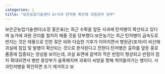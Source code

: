 ```yaml
---
categories: j
title: "보은농업기술센터 br사과 탄저병 확산에 과원관리 당부"
---
```

보은군농업기술센터(소장 홍은표)는 최근 수확을 앞둔 사과에 탄저병이 확산되고 있다며 농가에 과원 관리를 철저히 해줄 것을 당부했다.보은농기는 최근 탄저병이 급속도로 번지는 것은 태풍으로 인한 잦은 비와 다습한 기후가 이어지면서 병원균(포자)이 비산돼 과실에 침입 및 발병이 확산되는 것으로 분석된다고 전한다.탄저병은 출하를 앞둔 홍로 품종에 집중되는 양상을 보이는데, 과실 표면에 갈색의 작은 반점이 형성되고 반점이 점차 확대되면서 병반 중앙부가 움푹해지며 과육이 씨방을 향해 썩어들어가는 병이다. 사과탄저병을 확인하면 조기 제거하고 보